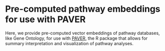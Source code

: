 # Pre-computed pathway embeddings for use with PAVER

Here, we provide pre-computed vector embeddings of pathway databases, like Gene Ontology, for use with [PAVER](https://github.com/willgryan/PAVER), the R package that allows for summary interpretation and visualization of pathway analyses.



